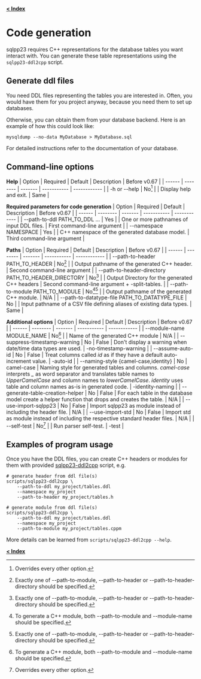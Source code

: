 [**\< Index**](/docs/README.md)

# Code generation

sqlpp23 requires C++ representations for the database tables you want interact
with. You can generate these table representations using the `sqlpp23-ddl2cpp` script.

## Generate ddl files

You need DDL files representing the tables you are interested in. Often, you
would have them for you project anyway, because you need them to set up
databases.

Otherwise, you can obtain them from your database backend. Here is an example of
how this could look like:

```
mysqldump --no-data MyDatabase > MyDatabase.sql

```

For detailed instructions refer to the documentation of your database.

## Command-line options

**Help**
| Option | Required | Default | Description | Before v0.67 |
| ------ | -------- | ------- | ----------- | ------------ |
| -h or --help | No[^1] | | Display help and exit. | Same |

**Required parameters for code generation**
| Option | Required | Default | Description | Before v0.67 |
| ------ | -------- | ------- | ----------- | ------------ |
| --path-to-ddl PATH_TO_DDL ... | Yes | | One or more pathnames of input DDL files. | First command-line argument |
| --namespace NAMESPACE | Yes | | C++ namespace of the generated database model. | Third command-line argument |

**Paths**
| Option | Required | Default | Description | Before v0.67 |
| ------ | -------- | ------- | ----------- | ------------ |
| --path-to-header PATH_TO_HEADER | No[^3] | | Output pathname of the generated C++ header. | Second command-line argument |
| --path-to-header-directory PATH_TO_HEADER_DIRECTORY | No[^3] | | Output Directory for the generated C++ headers | Second command-line argument + -split-tables. |
| --path-to-module PATH_TO_MODULE | No[^2][^3] | | Output pathname of the generated C++ module. | N/A |
| --path-to-datatype-file PATH_TO_DATATYPE_FILE | No | | Input pathname of a CSV file defining aliases of existing data types. | Same |

**Additional options**
| Option | Required | Default | Description | Before v0.67 |
| ------ | -------- | ------- | ----------- | ------------ |
| --module-name MODULE_NAME | No[^2] | | Name of the generated C++ module | N/A |
| --suppress-timestamp-warning | No | False | Don't display a warning when date/time data types are used. | -no-timestamp-warning |
| --assume-auto-id | No | False | Treat columns called *id* as if they have a default auto-increment value. | -auto-id |
| --naming-style {camel-case,identity} | No | camel-case | Naming style for generated tables and columns. *camel-case* interprets *_* as word separator and translates table names to *UpperCamelCase* and column names to *lowerCamelCase*. *identity* uses table and column names as-is in generated code. |  -identity-naming |
| --generate-table-creation-helper | No | False | For each table in the database model create a helper function that drops and creates the table. | N/A |
| --use-import-sqlpp23 | No | False | Import sqlpp23 as module instead of including the header file. | N/A |
| --use-import-std | No | False | Import std as module instead of including the respective standard header files. | N/A |
| --self-test | No[^1] | | Run parser self-test. | -test |

[^1]: Overrides every other option.
[^2]: To generate a C++ module, both --path-to-module and --module-name should be specified.
[^3]: Exactly one of --path-to-module, --path-to-header or --path-to-header-directory should be specified.

## Examples of program usage

Once you have the DDL files, you can create C++ headers or modules for them with provided
[sqlpp23-ddl2cpp](/scripts) script, e.g.

```
# generate header from ddl file(s)
scripts/sqlpp23-ddl2cpp \
    --path-to-ddl my_project/tables.ddl
    --namespace my_project
    --path-to-header my_project/tables.h
```

```
# generate module from ddl file(s)
scripts/sqlpp23-ddl2cpp \
    --path-to-ddl my_project/tables.ddl
    --namespace my_project
    --path-to-module my_project/tables.cppm
```

More details can be learned from `scripts/sqlpp23-ddl2cpp --help`.

[**\< Index**](/docs/README.md)
